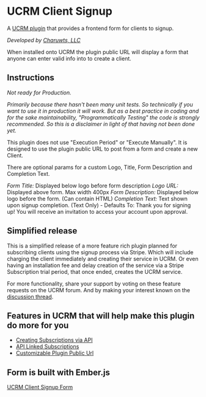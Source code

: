 # UCRM Client Signup
A [UCRM plugin](https://github.com/Ubiquiti-App/UCRM-plugins) that provides a frontend form for clients to signup.

_Developed by [Charuwts, LLC](https://charuwts.com)_

When installed onto UCRM the plugin public URL will display a form that anyone can enter valid info into to create a client.

## Instructions

_*Not ready for Production.*_

_Primarily because there hasn't been many unit tests. So technically if you want to use it in production it will work. But as a best practice in coding and for the sake maintainability, "Programmatically Testing" the code is strongly recommended. So this is a disclaimer in light of that having not been done yet._

This plugin does not use "Execution Period" or "Execute Manually". It is designed to use the plugin public URL to post from a form and create a new Client.

There are optional params for a custom Logo, Title, Form Description and Completion Text.

*Form Title:* Displayed below logo before form description
*Logo URL:* Displayed above form. Max width 400px
*Form Description:* Displayed below logo before the form. (Can contain HTML)
*Completion Text:* Text shown upon signup completion. (Text Only) - Defaults To: Thank you for signing up! You will receive an invitation to access your account upon approval.


## Simplified release

This is a simplified release of a more feature rich plugin planned for subscribing clients using the signup process via Stripe. Which will include charging the client immediately and creating their service in UCRM. Or even having an installation fee and delay creation of the service via a Stripe Subscription trial period, that once ended, creates the UCRM service.

For more functionality, share your support by voting on these feature requests on the UCRM forum. And by making your interest known on the [discussion thread](https://community.ubnt.com/t5/UCRM/New-Plugin-Discussion-UCRM-Public-Client-Signup/m-p/2394250#M9593).

## Features in UCRM that will help make this plugin do more for you
- [Creating Subscriptions via API](https://community.ubnt.com/t5/UCRM-Feature-Requests/Creating-Subscriptions-via-API/idi-p/2342937)
- [API Linked Subscriptions](https://community.ubnt.com/t5/UCRM-Feature-Requests/API-Linked-Subscriptions/idc-p/2341614#M1150)
- [Customizable Plugin Public Url](https://community.ubnt.com/t5/UCRM-Feature-Requests/Customizable-Plugin-Public-URL/idi-p/2388893)

## Form is built with Ember.js
[UCRM Client Signup Form](https://github.com/charuwts/UCRM-Client-Signup-Form)